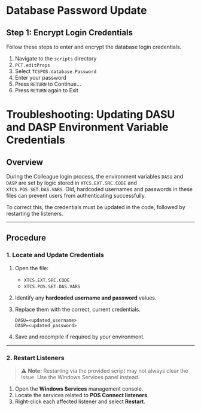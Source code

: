 <PageHeader />  

# Database Password Update

## Step 1: Encrypt Login Credentials

Follow these steps to enter and encrypt the database login credentials.

1. Navigate to the `scripts` directory
2. `PCT.editProps`
3. Select `TCSPOS.database.Password`
4. Enter your password
5. Press `RETURN` to Continue...
6. Press `RETURN` again to Exit


# Troubleshooting: Updating DASU and DASP Environment Variable Credentials


## Overview

During the Colleague login process, the environment variables `DASU` and `DASP` are set by logic stored in `XTCS.EXT.SRC.CODE` and `XTCS.POS.SET.DAS.VARS`. Old, hardcoded usernames and passwords in these files can prevent users from authenticating successfully.

To correct this, the credentials must be updated in the code, followed by restarting the listeners.

---

## Procedure

### 1. Locate and Update Credentials

1. Open the file:

   * `XTCS.EXT.SRC.CODE`
   * `XTCS.POS.SET.DAS.VARS`

2. Identify any **hardcoded username and password** values.

3. Replace them with the correct, current credentials.

   ```plaintext
   DASU=<updated_username>
   DASP=<updated_password>
   ```

4. Save and recompile if required by your environment.

---

### 2. Restart Listeners

> ⚠️ **Note:** Restarting via the provided script may not always clear the issue. Use the Windows Services panel instead.

1. Open the **Windows Services** management console.
2. Locate the services related to **POS Connect listeners**.
3. Right-click each affected listener and select **Restart**.



<PageFooter />  
